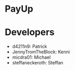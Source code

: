 # PayUp

# Developers

- d4211n9: Patrick
- JennyTromTheBlock: Kenni
- micdra01: Michael
- steffaneckeroth: Steffan
